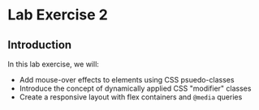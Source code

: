 # Lab Exercise 2

## Introduction

In this lab exercise, we will:
- Add mouse-over effects to elements using CSS psuedo-classes
- Introduce the concept of dynamically applied CSS "modifier" classes
- Create a responsive layout with flex containers and `@media` queries
